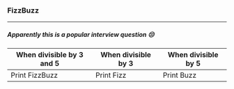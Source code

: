 ### FizzBuzz
-------------
##### Apparently this is a popular interview question :unamused:

 When divisible by 3 and 5 | When divisible by 3 | When divisible by 5 |
---------------------------|---------------------|---------------------|
 Print FizzBuzz            | Print Fizz          | Print Buzz          |
